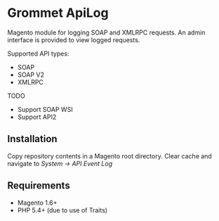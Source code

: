 Grommet ApiLog
==============

Magento module for logging SOAP and XMLRPC requests. An admin interface is provided to view logged requests.

Supported API types:

* SOAP
* SOAP V2
* XMLRPC

TODO

* Support SOAP WSI
* Support API2

Installation
------------
Copy repository contents in a Magento root directory. Clear cache and navigate to _System -> API Event Log_

Requirements
------------

* Magento 1.6+
* PHP 5.4+ (due to use of Traits)
